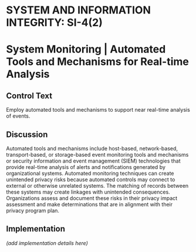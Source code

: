 # SYSTEM AND INFORMATION INTEGRITY: SI-4(2)
# System Monitoring | Automated Tools and Mechanisms for Real-time Analysis

## Control Text

Employ automated tools and mechanisms to support near real-time analysis of events.

## Discussion

Automated tools and mechanisms include host-based, network-based, transport-based, or storage-based event monitoring tools and mechanisms or security information and event management (SIEM) technologies that provide real-time analysis of alerts and notifications generated by organizational systems. Automated monitoring techniques can create unintended privacy risks because automated controls may connect to external or otherwise unrelated systems. The matching of records between these systems may create linkages with unintended consequences. Organizations assess and document these risks in their privacy impact assessment and make determinations that are in alignment with their privacy program plan.

## Implementation

_(add implementation details here)_